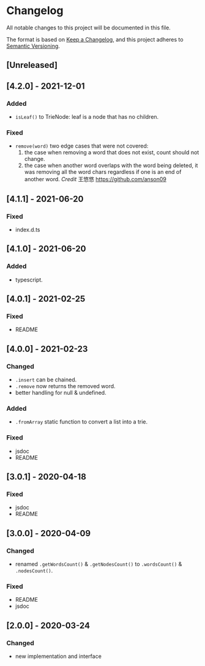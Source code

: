 # Changelog
All notable changes to this project will be documented in this file.

The format is based on [Keep a Changelog](https://keepachangelog.com/en/1.0.0/),
and this project adheres to [Semantic Versioning](https://semver.org/spec/v2.0.0.html).

## [Unreleased]
## [4.2.0] - 2021-12-01

### Added
- `isLeaf()` to TrieNode: leaf is a node that has no children.

### Fixed
- `remove(word)` two edge cases that were not covered:
  1. the case when removing a word that does not exist, count should not change.
  2. the case when another word overlaps with the word being deleted, it was removing all the word chars regardless if one is an end of another word.
  *Credit* 王悠悠 https://github.com/anson09

## [4.1.1] - 2021-06-20

### Fixed
- index.d.ts

## [4.1.0] - 2021-06-20

### Added
- typescript.

## [4.0.1] - 2021-02-25

### Fixed
- README

## [4.0.0] - 2021-02-23

### Changed
- `.insert` can be chained.
- `.remove` now returns the removed word. 
- better handling for null & undefined.

### Added
- `.fromArray` static function to convert a list into a trie.

### Fixed
- jsdoc
- README

## [3.0.1] - 2020-04-18
### Fixed
- jsdoc
- README

## [3.0.0] - 2020-04-09
### Changed
- renamed `.getWordsCount()` & `.getNodesCount()` to `.wordsCount()` & `.nodesCount()`.

### Fixed
- README
- jsdoc

## [2.0.0] - 2020-03-24
### Changed
- new implementation and interface

